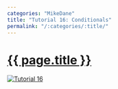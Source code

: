 ```yaml
---
categories: "MikeDane"
title: "Tutorial 16: Conditionals"
permalink: "/:categories/:title/"
---
```


# [{{ page.title }}](https://youtu.be/iNZBEki_x6o)
[![Tutorial 16](https://img.youtube.com/vi/iNZBEki_x6o/0.jpg)](https://www.youtube.com/watch?v=iNZBEki_x6o)



